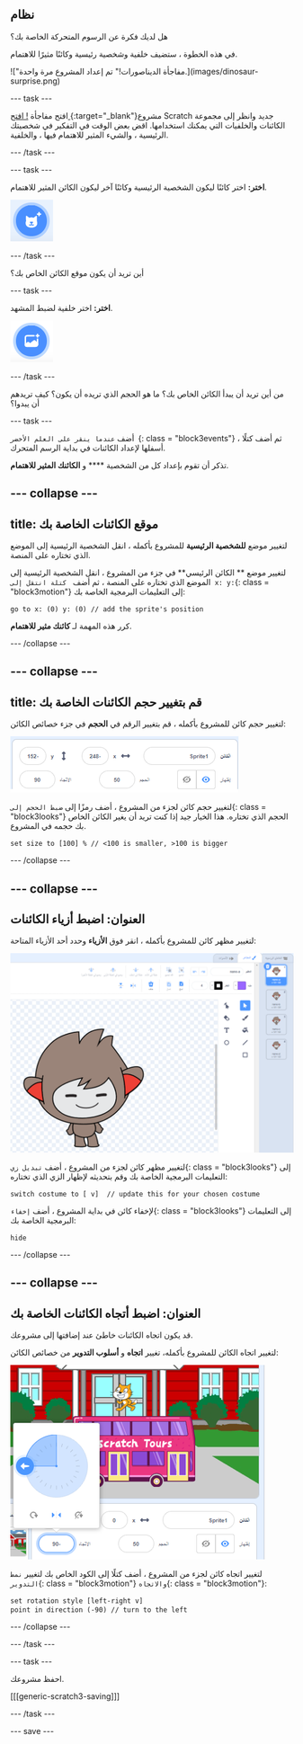 ## نظام

<div style="display: flex; flex-wrap: wrap">
<div style="flex-basis: 200px; flex-grow: 1; margin-right: 15px;">
هل لديك فكرة عن الرسوم المتحركة الخاصة بك؟ 
  
في هذه الخطوة ، ستضيف خلفية وشخصية رئيسية وكائنًا مثيرًا للاهتمام. 
</div>
<div>  
!["مفاجأة الديناصورات!" تم إعداد المشروع مرة واحدة.](images/dinosaur-surprise.png)
</div>
</div>

--- task ---

افتح مفاجأة [! افتح ](https://scratch.mit.edu/projects/582222532/editor){:target="_blank"}مشروع Scratch جديد وانظر إلى مجموعة الكائنات والخلفيات التي يمكنك استخدامها. اقض بعض الوقت في التفكير في شخصيتك الرئيسية ، والشيء المثير للاهتمام فيها ، والخلفية.

--- /task ---

--- task ---

**اختر:** اختر كائنًا ليكون الشخصية الرئيسية وكائنًا آخر ليكون الكائن المثير للاهتمام.

![أيقونة "اختر كائن".](images/add-sprite.png)

--- /task ---

أين تريد أن يكون موقع الكائن الخاص بك؟

--- task ---

**اختر:** اختر خلفية لضبط المشهد.

![أيقونة اختيار الخلفية.](images/add-backdrop.png)

--- /task ---

من أين تريد أن يبدأ الكائن الخاص بك؟ ما هو الحجم الذي تريده أن يكون؟ كيف تريدهم أن يبدوا؟

--- task ---

أضف `عندما ينقر على العلم الأخضر `{: class = "block3events"} ، ثم أضف كتلًا أسفلها لإعداد الكائنات في بداية الرسم المتحرك.

تذكر أن تقوم بإعداد كل من الشخصية **** و **الكائنك المثير للاهتمام**.

--- collapse ---
---
title: موقع الكائنات الخاصة بك
---

لتغيير موضع **للشخصية الرئيسية** للمشروع بأكمله ، انقل الشخصية الرئيسية إلى الموضع الذي تختاره على المنصة.

لتغيير موضع ** الكائن الرئيسي** في جزء من المشروع ، انقل الشخصية الرئيسية إلى الموضع الذي تختاره على المنصة ، ثم أضف ` كتلة انتقل إلى x: y:`{: class = "block3motion"} إلى التعليمات البرمجية الخاصة بك:

```blocks3
go to x: (0) y: (0) // add the sprite's position
```

كرر هذه المهمة لـ **كائنك مثير للاهتمام**.

--- /collapse ---

--- collapse ---
---
title: قم بتغيير حجم الكائنات الخاصة بك
---

لتغيير حجم كائن للمشروع بأكمله ، قم بتغيير الرقم في **الحجم** في جزء خصائص الكائن:

![](images/sprite-pane-size.png)

لتغيير حجم كائن لجزء من المشروع ، أضف رمزًا إلى `ضبط الحجم إلى`{: class = "block3looks"} الحجم الذي تختاره. هذا الخيار جيد إذا كنت تريد أن يغير الكائن الخاص بك حجمه في المشروع.

```blocks3
set size to [100] % // <100 is smaller, >100 is bigger
```

--- /collapse ---

--- collapse ---
---
العنوان: اضبط أزياء الكائنات
---

لتغيير مظهر كائن للمشروع بأكمله ، انقر فوق **الأزياء** وحدد أحد الأزياء المتاحة:

![علامة تبويب الأزياء ، مع الأزياء المتاحة للكائن.](images/nano-costumes.png)

لتغيير مظهر كائن لجزء من المشروع ، أضف `تبديل زي`{: class = "block3looks"} إلى التعليمات البرمجية الخاصة بك وقم بتحديثه لإظهار الزي الذي تختاره:

```blocks3
switch costume to [ v]  // update this for your chosen costume
```

لإخفاء كائن في بداية المشروع ، أضف `إخفاء`{: class = "block3looks"} إلى التعليمات البرمجية الخاصة بك:

```blocks3
hide 
```

--- /collapse ---

--- collapse ---
---
العنوان: اضبط أتجاه الكائنات الخاصة بك
---

قد يكون اتجاه الكائنات خاطئ عند إضافتها إلى مشروعك.

لتغيير اتجاه الكائن للمشروع بأكمله، تغيير **اتجاه** و **أسلوب التدوير** من خصائص الكائن:

![قائمة نمط الاتجاه والاستدارة في خصائص الكائن.](images/sprite-pane-direction.png)

لتغيير اتجاه كائن لجزء من المشروع ، أضف كتلًا إلى الكود الخاص بك لتغيير `نمط التدوير`{: class = "block3motion"} `والاتجاه`{: class = "block3motion"}:

```blocks3
set rotation style [left-right v]
point in direction (-90) // turn to the left
```

--- /collapse ---

--- /task ---

--- task ---

احفظ مشروعك.

[[[generic-scratch3-saving]]]

--- /task ---

--- save ---
